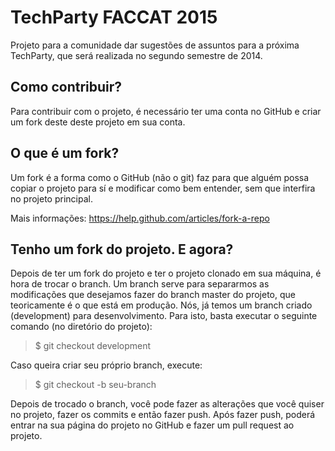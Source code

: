 # TechParty FACCAT 2015

Projeto para a comunidade dar sugestões de assuntos para a próxima TechParty, que será realizada no segundo semestre de 2014.

## Como contribuir?
Para contribuir com o projeto, é necessário ter uma conta no GitHub e criar um fork deste deste projeto em sua conta.

## O que é um fork?

Um fork é a forma como o GitHub (não o git) faz para que alguém possa copiar o projeto para sí e modificar como bem entender, sem que interfira no projeto principal.

Mais informações: https://help.github.com/articles/fork-a-repo

## Tenho um fork do projeto. E agora?

Depois de ter um fork do projeto e ter o projeto clonado em sua máquina, é hora de trocar o branch. Um branch serve para separarmos as modificações que desejamos fazer do branch master do projeto, que teoricamente é o que está em produção. Nós, já temos um branch criado (development) para desenvolvimento. Para isto, basta executar o seguinte comando (no diretório do projeto):

> $ git checkout development

Caso queira criar seu próprio branch, execute:

> $ git checkout -b seu-branch

Depois de trocado o branch, você pode fazer as alterações que você quiser no projeto, fazer os commits e então fazer push. Após fazer push, poderá entrar na sua página do projeto no GitHub e fazer um pull request ao projeto.
